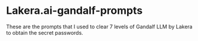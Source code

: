 # Lakera.ai-gandalf-prompts
These are the prompts that I used to clear 7 levels of Gandalf LLM by Lakera to obtain the secret passwords.
